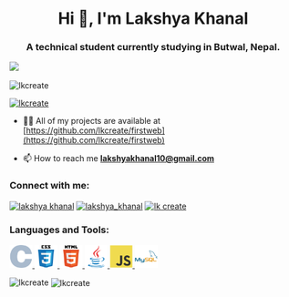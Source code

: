 <h1 align="center">Hi 👋, I'm Lakshya Khanal</h1>
<h3 align="center">A technical student currently studying in Butwal, Nepal.</h3>

<img src="https://www.google.com/url?sa=i&url=https%3A%2F%2Fjessup.edu%2Fblog%2Fengineering-technology%2Fprogramming-in-computer-science%2F&psig=AOvVaw03TKYJzIcO9-xXDZvTSB56&ust=1751179927955000&source=images&cd=vfe&opi=89978449&ved=0CBQQjRxqFwoTCPjir-XDk44DFQAAAAAdAAAAABAE"/>

<p align="left"> <img src="https://komarev.com/ghpvc/?username=lkcreate&label=Profile%20views&color=0e75b6&style=flat" alt="lkcreate" /> </p>

<p align="left"> <a href="https://github.com/ryo-ma/github-profile-trophy"><img src="https://github-profile-trophy.vercel.app/?username=lkcreate" alt="lkcreate" /></a> </p>

- 👨‍💻 All of my projects are available at [https://github.com/lkcreate/firstweb](https://github.com/lkcreate/firstweb)

- 📫 How to reach me **lakshyakhanal10@gmail.com**

<h3 align="left">Connect with me:</h3>
<p align="left">
<a href="https://fb.com/lakshya khanal" target="blank"><img align="center" src="https://raw.githubusercontent.com/rahuldkjain/github-profile-readme-generator/master/src/images/icons/Social/facebook.svg" alt="lakshya khanal" height="30" width="40" /></a>
<a href="https://instagram.com/lakshya_khanal" target="blank"><img align="center" src="https://raw.githubusercontent.com/rahuldkjain/github-profile-readme-generator/master/src/images/icons/Social/instagram.svg" alt="lakshya_khanal" height="30" width="40" /></a>
<a href="https://www.youtube.com/c/lk create" target="blank"><img align="center" src="https://raw.githubusercontent.com/rahuldkjain/github-profile-readme-generator/master/src/images/icons/Social/youtube.svg" alt="lk create" height="30" width="40" /></a>
</p>

<h3 align="left">Languages and Tools:</h3>
<p align="left"> <a href="https://www.cprogramming.com/" target="_blank" rel="noreferrer"> <img src="https://raw.githubusercontent.com/devicons/devicon/master/icons/c/c-original.svg" alt="c" width="40" height="40"/> </a> <a href="https://www.w3schools.com/css/" target="_blank" rel="noreferrer"> <img src="https://raw.githubusercontent.com/devicons/devicon/master/icons/css3/css3-original-wordmark.svg" alt="css3" width="40" height="40"/> </a> <a href="https://www.w3.org/html/" target="_blank" rel="noreferrer"> <img src="https://raw.githubusercontent.com/devicons/devicon/master/icons/html5/html5-original-wordmark.svg" alt="html5" width="40" height="40"/> </a> <a href="https://www.java.com" target="_blank" rel="noreferrer"> <img src="https://raw.githubusercontent.com/devicons/devicon/master/icons/java/java-original.svg" alt="java" width="40" height="40"/> </a> <a href="https://developer.mozilla.org/en-US/docs/Web/JavaScript" target="_blank" rel="noreferrer"> <img src="https://raw.githubusercontent.com/devicons/devicon/master/icons/javascript/javascript-original.svg" alt="javascript" width="40" height="40"/> </a> <a href="https://www.mysql.com/" target="_blank" rel="noreferrer"> <img src="https://raw.githubusercontent.com/devicons/devicon/master/icons/mysql/mysql-original-wordmark.svg" alt="mysql" width="40" height="40"/> </a> </p>

<p><img align="left" src="https://github-readme-stats.vercel.app/api/top-langs?username=lkcreate&show_icons=true&locale=en&layout=compact" alt="lkcreate" /></p>

<p>&nbsp;<img align="center" src="https://github-readme-stats.vercel.app/api?username=lkcreate&show_icons=true&locale=en" alt="lkcreate" /></p>
